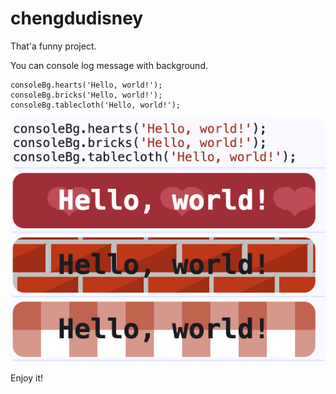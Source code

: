 # chengdudisney

That'a funny project.

You can console log message with background.

```
consoleBg.hearts('Hello, world!');
consoleBg.bricks('Hello, world!');
consoleBg.tablecloth('Hello, world!');
```

![consoleBg](https://raw.githubusercontent.com/smartisantt/chengdudisney/main/assets/consoleBg.png)

Enjoy it!